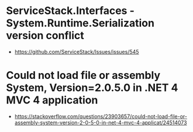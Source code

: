 
# ServiceStack.Interfaces - System.Runtime.Serialization version conflict

- https://github.com/ServiceStack/Issues/issues/545


# Could not load file or assembly System, Version=2.0.5.0 in .NET 4 MVC 4 application
- https://stackoverflow.com/questions/23903657/could-not-load-file-or-assembly-system-version-2-0-5-0-in-net-4-mvc-4-applicat/24514073
